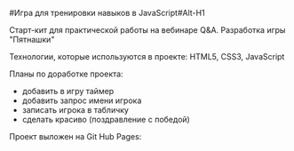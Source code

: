 #Игра для тренировки навыков в JavaScript#Alt-H1

Старт-кит для практической работы на вебинаре Q&A. Разработка игры "Пятнашки"

Технологии, которые используются в проекте: HTML5, CSS3, JavaScript

Планы по доработке проекта:

- добавить в игру таймер
- добавить запрос имени игрока
- записать игрока в табличку
- сделать красиво (поздравление с победой) 

Проект выложен на Git Hub Pages: 
